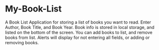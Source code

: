 # My-Book-List
A Book List Application for storing a list of books you want to read. Enter Author, Book Title, and Book Year. Book info is stored in local storage, and listed on the bottom of the screen. You can add books to list, and remove books from list. Alerts will display for not entering all fields, or adding or removing books.


